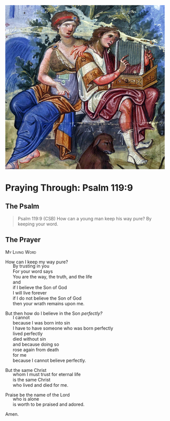<img class="intro-right" src="../images/art-paris-psalter.jpg">

<style>
  li {list-style-type: none;}
  p + ul {
    margin-top: -18px;
}
</style>

# Praying Through: Psalm 119:9

## The Psalm

>Psalm 119:9 (CSB) How can a young man keep his way pure? By keeping your word.

## The Prayer

<div style="font-variant: small-caps;">
My Living Word
</div>

How can I keep my way pure?
* By trusting in you
* For your word says
* You are the way, the truth, and the life
* and
* if I believe the Son of God
* I will live forever
* if I do not believe the Son of God
* then your wrath remains upon me.

But then how do I believe in the Son *perfectly?*
* I cannot
* because I was born into sin
* I have to have someone who was born perfectly
* lived perfectly
* died without sin
* and because doing so
* rose again from death
* for me
* because I cannot believe perfectly.

But the same Christ
* whom I must trust for eternal life
* is the same Christ
* who lived and died for me.

Praise be the name of the Lord
* who is alone
* is worth to be praised and adored.

Amen.